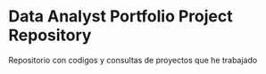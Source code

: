 # Data Analyst Portfolio Project Repository

Repositorio con codigos y consultas de proyectos que he trabajado 
